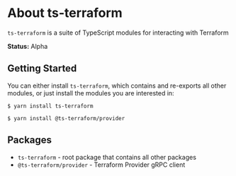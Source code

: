 # About ts-terraform

`ts-terraform` is a suite of TypeScript modules for interacting with Terraform

**Status:** Alpha

## Getting Started

You can either install `ts-terraform`, which contains and re-exports all other modules, or just install the modules you are interested in:

```terminal
$ yarn install ts-terraform

$ yarn install @ts-terraform/provider
```

## Packages

- `ts-terraform` - root package that contains all other packages
- `@ts-terraform/provider` - Terraform Provider gRPC client
